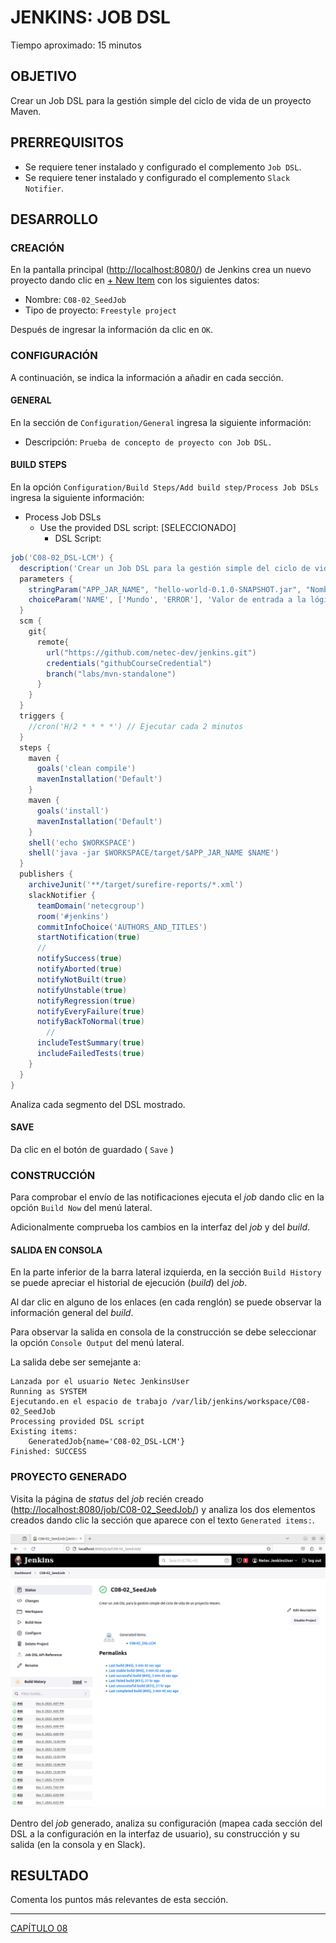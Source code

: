 # JENKINS: JOB DSL

Tiempo aproximado: 15 minutos

## OBJETIVO

Crear un Job DSL para la gestión simple del ciclo de vida de un proyecto Maven.

## PRERREQUISITOS

- Se requiere tener instalado y configurado el complemento `Job DSL`.
- Se requiere tener instalado y configurado el complemento `Slack Notifier`.

## DESARROLLO

### CREACIÓN

En la pantalla principal (<http://localhost:8080/>) de Jenkins crea un nuevo proyecto dando clic en [+ New Item](http://localhost:8080/view/all/newJob) con los siguientes datos:

- Nombre: `C08-02_SeedJob`
- Tipo de proyecto: `Freestyle project`

Después de ingresar la información da clic en `OK`.

### CONFIGURACIÓN

A continuación, se indica la información a añadir en cada sección.

#### GENERAL

En la sección de `Configuration/General` ingresa la siguiente información:

- Descripción: `Prueba de concepto de proyecto con Job DSL.`

#### BUILD STEPS

En la opción `Configuration/Build Steps/Add build step/Process Job DSLs` ingresa la siguiente información:

- Process Job DSLs
  - Use the provided DSL script: [SELECCIONADO]
    - DSL Script:

``` groovy
job('C08-02_DSL-LCM') {
  description('Crear un Job DSL para la gestión simple del ciclo de vida de un proyecto Maven.')
  parameters {
    stringParam("APP_JAR_NAME", "hello-world-0.1.0-SNAPSHOT.jar", "Nombre del archivo jar con la aplicación a ejecutar.")
    choiceParam('NAME', ['Mundo', 'ERROR'], 'Valor de entrada a la lógica de negocio. El valor ERROR propicia un error en la ejecución.')
  }
  scm {
    git{
      remote{
        url("https://github.com/netec-dev/jenkins.git")
        credentials("githubCourseCredential")
        branch("labs/mvn-standalone")
      }
    }
  }
  triggers {
    //cron('H/2 * * * *') // Ejecutar cada 2 minutos
  }
  steps {
    maven {
      goals('clean compile')
      mavenInstallation('Default')
    }
    maven {
      goals('install')
      mavenInstallation('Default')
    }
    shell('echo $WORKSPACE')
    shell('java -jar $WORKSPACE/target/$APP_JAR_NAME $NAME')
  }
  publishers {
    archiveJunit('**/target/surefire-reports/*.xml')
    slackNotifier {
      teamDomain('netecgroup')
      room('#jenkins')
      commitInfoChoice('AUTHORS_AND_TITLES')
      startNotification(true)
      //
      notifySuccess(true)
      notifyAborted(true)
      notifyNotBuilt(true)
      notifyUnstable(true)
      notifyRegression(true)
      notifyEveryFailure(true)
      notifyBackToNormal(true)
        //
      includeTestSummary(true)
      includeFailedTests(true)
    }
  }
}
```

Analiza cada segmento del DSL mostrado.

#### SAVE

Da clic en el botón de guardado ( `Save` )

### CONSTRUCCIÓN

Para comprobar el envío de las notificaciones ejecuta el *job* dando clic en la opción `Build Now` del menú lateral.

Adicionalmente comprueba los cambios en la interfaz del *job* y del *build*.

#### SALIDA EN CONSOLA

En la parte inferior de la barra lateral izquierda, en la sección `Build History` se puede apreciar el historial de ejecución (*build*) del *job*.

Al dar clic en alguno de los enlaces (en cada renglón) se puede observar la información general del *build*.

Para observar la salida en consola de la construcción se debe seleccionar la opción `Console Output` del menú lateral.

La salida debe ser semejante a:

``` shell
Lanzada por el usuario Netec JenkinsUser
Running as SYSTEM
Ejecutando.en el espacio de trabajo /var/lib/jenkins/workspace/C08-02_SeedJob
Processing provided DSL script
Existing items:
    GeneratedJob{name='C08-02_DSL-LCM'}
Finished: SUCCESS
```

### PROYECTO GENERADO

Visita la página de *status* del *job* recién creado ([http://localhost:8080/job/C08-02_SeedJob/](http://localhost:8080/job/C08-02_SeedJob//)) y analiza los dos elementos creados dando clic la sección que aparece con el texto `Generated items:`.

![JOB DSL - Job Semilla - Status](images/acac105c81fd47e92d87e3482b3890be5ad990c4.png)

Dentro del *job* generado, analiza su configuración (mapea cada sección del DSL a la configuración en la interfaz de usuario), su construcción y su salida (en la consola y en Slack).

## RESULTADO

Comenta los puntos más relevantes de esta sección.

---

[CAPÍTULO 08](../C08.md)
